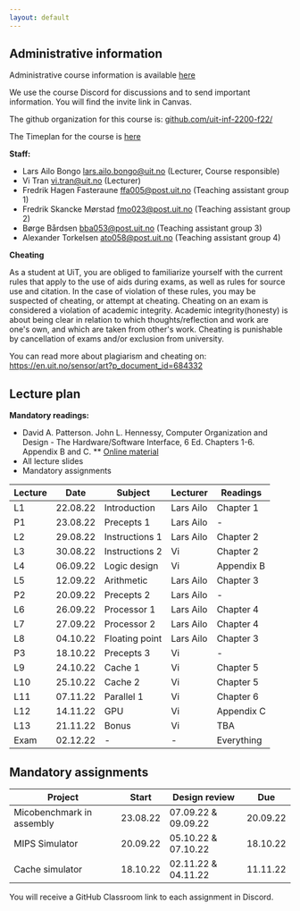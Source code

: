 ```yaml
---
layout: default
---
```


## Administrative information

Administrative course information is available [here](https://uit.no/utdanning/emner/emne/765734/inf-2200)

We use the course Discord for discussions and to send important information. You will find the invite link in Canvas.

The github organization for this course is: [github.com/uit-inf-2200-f22/](https://github.com/uit-inf-2200-f22/)

The Timeplan for the course is [here](https://timeplan.uit.no/emne_timeplan.php?sem=22h&module=INF-2200-1#week=33-52)

**Staff:**
* Lars Ailo Bongo <lars.ailo.bongo@uit.no> (Lecturer, Course responsible)
* Vi Tran <vi.tran@uit.no> (Lecturer)
* Fredrik Hagen Fasteraune <ffa005@post.uit.no> (Teaching assistant group 1)
* Fredrik Skancke Mørstad <fmo023@post.uit.no>  (Teaching assistant group 2)
* Børge Bårdsen <bba053@post.uit.no> (Teaching assistant group 3)
* Alexander Torkelsen <ato058@post.uit.no> (Teaching assistant group 4)

**Cheating**

As a student at UiT, you are obliged to familiarize yourself with the current rules that apply to the use of aids during exams, as well as rules for source use and citation. In the case of violation of these rules, you may be suspected of cheating, or attempt at cheating. Cheating on an exam is considered a violation of academic integrity. Academic integrity(honesty) is about being clear in relation to which thoughts/reflection and work are one's own, and which are taken from other's work. Cheating is punishable by cancellation of exams and/or exclusion from university.

You can read more about plagiarism and cheating on: https://en.uit.no/sensor/art?p_document_id=684332

## Lecture plan

**Mandatory readings:**
* David A. Patterson. John L. Hennessy, Computer Organization and Design - The Hardware/Software Interface, 6 Ed. Chapters 1-6. Appendix B and C.
** [Online material](https://www.elsevier.com/books-and-journals/book-companion/9780128201091)
* All lecture slides
* Mandatory assignments

| Lecture   	| Date		    | Subject	  | Lecturer | Readings | 
|-------------|-------------|-----------|----------|----------|
| L1   | 22.08.22 | Introduction   | Lars Ailo | Chapter 1 |
| P1   | 23.08.22 | Precepts 1     | Lars Ailo | -         |
| L2   | 29.08.22 | Instructions 1 | Lars Ailo | Chapter 2 |
| L3   | 30.08.22 | Instructions 2 | Vi        | Chapter 2 |
| L4   | 06.09.22 | Logic design   | Vi        | Appendix B |
| L5   | 12.09.22 | Arithmetic     | Lars Ailo | Chapter 3 |
| P2   | 20.09.22 | Precepts 2     | Lars Ailo | -         |
| L6   | 26.09.22 | Processor 1    | Lars Ailo | Chapter 4 |
| L7   | 27.09.22 | Processor 2    | Lars Ailo | Chapter 4 |
| L8   | 04.10.22 | Floating point | Lars Ailo | Chapter 3 |
| P3   | 18.10.22 | Precepts 3     | Vi        | -         |
| L9   | 24.10.22 | Cache 1        | Vi        | Chapter 5 |
| L10  | 25.10.22 | Cache 2        | Vi        | Chapter 5 |
| L11  | 07.11.22 | Parallel 1     | Vi        | Chapter 6 |
| L12  | 14.11.22 | GPU            | Vi        | Appendix C |
| L13  | 21.11.22 | Bonus          | Vi        | TBA        |
| Exam | 02.12.22 | -              | -         | Everything |

## Mandatory assignments

| Project |	Start      | Design review | Due |
|---------|------------|---------------|-----|
| Micobenchmark in assembly | 23.08.22 | 07.09.22 & 09.09.22 | 20.09.22 |
| MIPS Simulator            | 20.09.22 | 05.10.22 & 07.10.22 | 18.10.22 |
| Cache simulator           | 18.10.22 | 02.11.22 & 04.11.22 | 11.11.22 |

You will receive a GitHub Classroom link to each assignment in Discord.  
